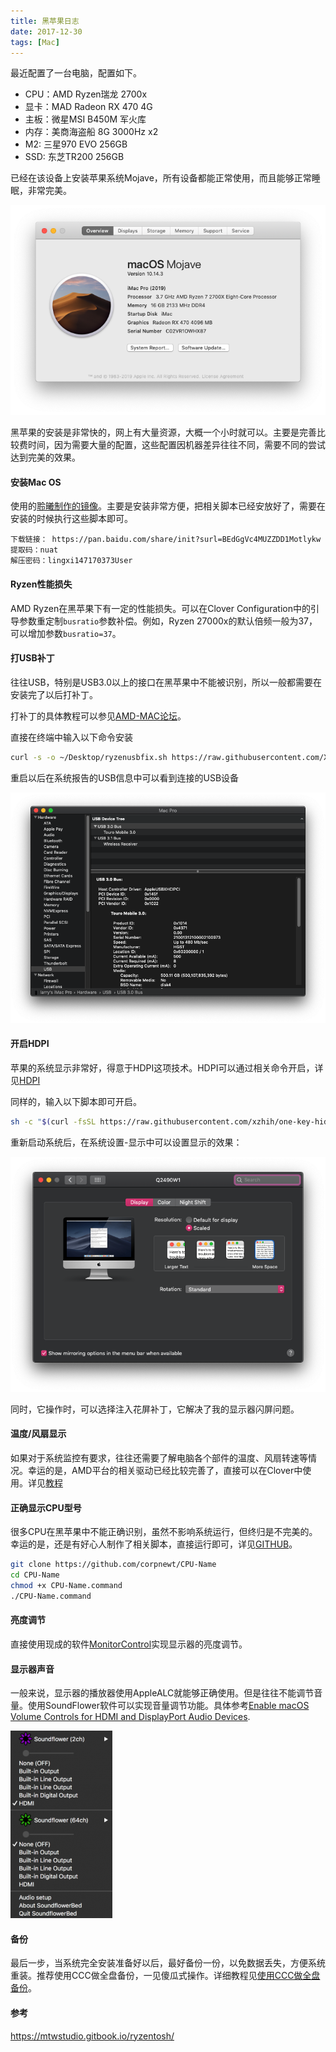 ```yaml
---
title: 黑苹果日志 
date: 2017-12-30
tags: [Mac]
---
```


最近配置了一台电脑，配置如下。

* CPU：AMD Ryzen瑞龙 2700x
* 显卡：MAD Radeon RX 470 4G
* 主板：微星MSI B450M 军火库
* 内存：美商海盗船 8G 3000Hz x2
* M2: 三星970 EVO 256GB
* SSD: 东芝TR200 256GB


已经在该设备上安装苹果系统Mojave，所有设备都能正常使用，而且能够正常睡眠，非常完美。

![hackintosh_overbie](figures/hackintosh_overbiew.png)

黑苹果的安装是非常快的，网上有大量资源，大概一个小时就可以。主要是完善比较费时间，因为需要大量的配置，这些配置因机器差异往往不同，需要不同的尝试达到完美的效果。


#### 安装Mac OS

使用的[聆曦制作的镜像](https://www.c4dlx.com/thread-654-1-1.html)。主要是安装非常方便，把相关脚本已经安放好了，需要在安装的时候执行这些脚本即可。

```text
下载链接： https://pan.baidu.com/share/init?surl=BEdGgVc4MUZZDD1Motlykw
提取码：nuat
解压密码：lingxi147170373User
```


#### Ryzen性能损失

AMD Ryzen在黑苹果下有一定的性能损失。可以在Clover Configuration中的引导参数重定制`busratio`参数补偿。例如，Ryzen 27000x的默认倍频一般为37，可以增加参数`busratio=37`。

#### 打USB补丁

往往USB，特别是USB3.0以上的接口在黑苹果中不能被识别，所以一般都需要在安装完了以后打补丁。

打补丁的具体教程可以参见[AMD-MAC论坛](https://forum.amd-osx.com/viewtopic.php?f=24&t=4986&hilit=native+usb)。

直接在终端中输入以下命令安装

```bash
curl -s -o ~/Desktop/ryzenusbfix.sh https://raw.githubusercontent.com/XLNCs/ryzenusbfix/master/ryzenusbfix.sh && chmod +x ~/Desktop/ryzenusbfix.sh && ~/Desktop/ryzenusbfix.sh
```

重启以后在系统报告的USB信息中可以看到连接的USB设备



![hackintosh_usb](figures/hackintosh_usb.png)
#### 开启HDPI

苹果的系统显示非常好，得意于HDPI这项技术。HDPI可以通过相关命令开启，详见[HDPI](https://github.com/xzhih/one-key-hidpi)

同样的，输入以下脚本即可开启。

```BASH
sh -c "$(curl -fsSL https://raw.githubusercontent.com/xzhih/one-key-hidpi/master/hidpi.sh)"
```

重新启动系统后，在系统设置-显示中可以设置显示的效果：

![hackintosh_hdpi](figures/hackintosh_hdpi.png)


同时，它操作时，可以选择注入花屏补丁，它解决了我的显示器闪屏问题。


#### 温度/风扇显示

如果对于系统监控有要求，往往还需要了解电脑各个部件的温度、风扇转速等情况。幸运的是，AMD平台的相关驱动已经比较完善了，直接可以在Clover中使用。详见[教程](https://hackintosher.com/guides/amd-hackintosh-monitoring-guide/)


#### 正确显示CPU型号

很多CPU在黑苹果中不能正确识别，虽然不影响系统运行，但终归是不完美的。幸运的是，还是有好心人制作了相关脚本，直接运行即可，详见[GITHUB](https://github.com/corpnewt/CPU-Name)。

```bash
git clone https://github.com/corpnewt/CPU-Name
cd CPU-Name
chmod +x CPU-Name.command
./CPU-Name.command
```


#### 亮度调节

直接使用现成的软件[MonitorControl](https://github.com/the0neyouseek/MonitorControl)实现显示器的亮度调节。



#### 显示器声音

一般来说，显示器的播放器使用AppleALC就能够正确使用。但是往往不能调节音量。使用SoundFlower软件可以实现音量调节功能。具体参考[Enable macOS Volume Controls for HDMI and DisplayPort Audio Devices](http://tarikfayad.com/enable-macos-volume-controls-for-hdmi-and-displayport-audio-devices/).

![](figures/15558634617294.png)




#### 备份

最后一步，当系统完全安装准备好以后，最好备份一份，以免数据丢失，方便系统重装。推荐使用CCC做全盘备份，一见傻瓜式操作。详细教程见[使用CCC做全盘备份](http://mac.orsoon.com/news/250665.html)。


#### 参考

https://mtwstudio.gitbook.io/ryzentosh/
